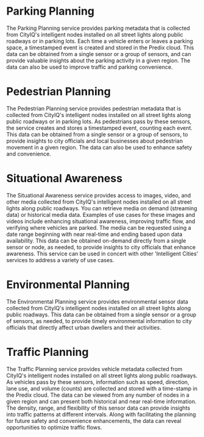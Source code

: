


# Parking Planning
The Parking Planning service provides parking metadata that is collected from CityIQ's intelligent nodes installed on all street lights along public roadways or in parking lots. Each time a vehicle enters or leaves a parking space, a timestamped event is created and stored in the Predix cloud. This data can be obtained from a single sensor or a group of sensors, and can provide valuable insights about the parking activity in a given region. The data can also be used to improve traffic and parking convenience.

# Pedestrian Planning
The Pedestrian Planning service provides pedestrian metadata that is collected from CityIQ's intelligent nodes installed on all street lights along public roadways or in parking lots. As pedestrians pass by these sensors, the service creates and stores a timestamped event, counting each event. This data can be obtained from a single sensor or a group of sensors, to provide insights to city officials and local businesses about pedestrian movement in a given region. The data can also be used to enhance safety and convenience.

# Situational Awareness
The Situational Awareness service provides access to images, video, and other media collected from CityIQ's intelligent nodes installed on all street lights along public roadways. You can retrieve media on demand (streaming data) or historical media data. Examples of use cases for these images and videos include enhancing situational awareness, improving traffic flow, and verifying where vehicles are parked. The media can be requested using a date range beginning with near real-time and ending based upon data availability. This data can be obtained on-demand directly from a single sensor or node, as needed, to provide insights to city officials that enhance awareness. This service can be used in concert with other 'Intelligent Cities' services to address a variety of use cases.

# Environmental Planning
The Environmental Planning service provides environmental sensor data collected from CityIQ's intelligent nodes installed on all street lights along public roadways. This data can be obtained from a single sensor or a group of sensors, as needed, to provide timely environmental information to city officials that directly affect urban dwellers and their activities.

# Traffic Planning
The Traffic Planning service provides vehicle metadata collected from CityIQ's intelligent nodes installed on all street lights along public roadways. As vehicles pass by these sensors, information such as speed, direction, lane use, and volume (counts) are collected and stored with a time-stamp in the Predix cloud. The data can be viewed from any number of nodes in a given region and can present both historical and near real-time information. The density, range, and flexibility of this sensor data can provide insights into traffic patterns at different intervals. Along with facilitating the planning for future safety and convenience enhancements, the data can reveal opportunities to optimize traffic flows.
